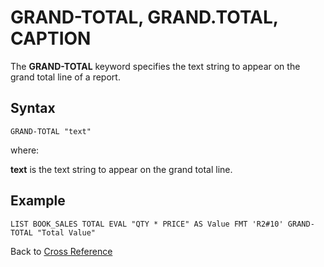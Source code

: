 # GRAND-TOTAL, GRAND.TOTAL, CAPTION

<PageHeader />

The **GRAND-TOTAL** keyword specifies the text string to appear on the grand total line of a report.  

## Syntax

```
GRAND-TOTAL "text"
```

where:

**text** is the text string to appear on the grand total line.  

## Example

```
LIST BOOK_SALES TOTAL EVAL "QTY * PRICE" AS Value FMT 'R2#10' GRAND-TOTAL "Total Value"
```

Back to [Cross Reference](./../README.md)

<PageFooter />
